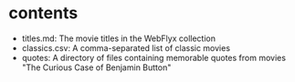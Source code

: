 # contents

* titles.md: The movie titles in the WebFlyx collection
* classics.csv: A comma-separated list of classic movies
* quotes: A directory of files containing memorable quotes from movies
"The Curious Case of Benjamin Button"

